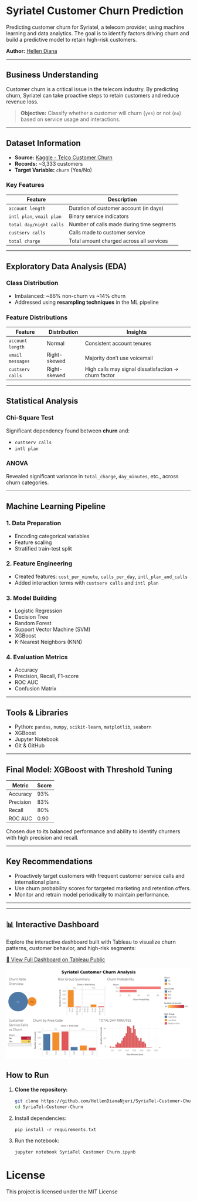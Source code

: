 # Syriatel Customer Churn Prediction

Predicting customer churn for Syriatel, a telecom provider, using machine learning and data analytics. The goal is to identify factors driving churn and build a predictive model to retain high-risk customers.

**Author:** [Hellen Diana](https://github.com/HellenDianaNjeri/SyriaTel-Customer-Churn.git)

---

## Business Understanding

Customer churn is a critical issue in the telecom industry. By predicting churn, Syriatel can take proactive steps to retain customers and reduce revenue loss.

> **Objective:** Classify whether a customer will churn (`yes`) or not (`no`) based on service usage and interactions.

---

## Dataset Information

- **Source:** [Kaggle - Telco Customer Churn](https://www.kaggle.com/datasets/becksddf/churn-in-telecoms-dataset)
- **Records:** ~3,333 customers
- **Target Variable:** `churn` (Yes/No)

### Key Features

| Feature                   | Description                                |
|---------------------------|--------------------------------------------|
| `account length`          | Duration of customer account (in days)     |
| `intl plan`, `vmail plan` | Binary service indicators                  |
| `total day/night calls`   | Number of calls made during time segments  |
| `custserv calls`          | Calls made to customer service             |
| `total charge`            | Total amount charged across all services   |

---

## Exploratory Data Analysis (EDA)

### Class Distribution

- Imbalanced: ~86% non-churn vs ~14% churn
- Addressed using **resampling techniques** in the ML pipeline

### Feature Distributions

| Feature            | Distribution | Insights                                              |
|--------------------|--------------|--------------------------------------------------------|
| `account length`   | Normal       | Consistent account tenures                             |
| `vmail messages`   | Right-skewed | Majority don’t use voicemail                          |
| `custserv calls`   | Right-skewed | High calls may signal dissatisfaction → churn factor  |

---

## Statistical Analysis

### Chi-Square Test

Significant dependency found between **churn** and:
- `custserv calls`
- `intl plan`

### ANOVA

Revealed significant variance in `total_charge`, `day_minutes`, etc., across churn categories.

---

## Machine Learning Pipeline

### 1. Data Preparation 
- Encoding categorical variables
- Feature scaling
- Stratified train-test split

### 2. Feature Engineering 
- Created features: `cost_per_minute`, `calls_per_day`, `intl_plan_and_calls`
- Added interaction terms with `custserv calls` and `intl plan`

### 3. Model Building
- Logistic Regression
- Decision Tree
- Random Forest
- Support Vector Machine (SVM)
- XGBoost
- K-Nearest Neighbors (KNN)

### 4. Evaluation Metrics
- Accuracy
- Precision, Recall, F1-score
- ROC AUC
- Confusion Matrix

---

## Tools & Libraries

- Python: `pandas`, `numpy`, `scikit-learn`, `matplotlib`, `seaborn`
- XGBoost
- Jupyter Notebook
- Git & GitHub

---

## Final Model: XGBoost with Threshold Tuning

| Metric    | Score |
|-----------|-------|
| Accuracy  | 93%   |
| Precision | 83%   |
| Recall    | 80%   |
| ROC AUC   | 0.90  |

 Chosen due to its balanced performance and ability to identify churners with high precision and recall.

---

## Key Recommendations

- Proactively target customers with frequent customer service calls and international plans.
- Use churn probability scores for targeted marketing and retention offers.
- Monitor and retrain model periodically to maintain performance.

---

---

## 📊 Interactive Dashboard

Explore the interactive dashboard built with Tableau to visualize churn patterns, customer behavior, and high-risk segments:

[🔗 View Full Dashboard on Tableau Public](https://public.tableau.com/app/profile/hellen.diana.macharia/viz/SyriatelCustomerChurnAnalysis/Dashboard1?publish=yes)

![Dashboard Preview](images\Dashboard_preview.png)


##  How to Run

1. **Clone the repository:**
   ```bash
   git clone https://github.com/HellenDianaNjeri/SyriaTel-Customer-Churn.git
   cd SyriaTel-Customer-Churn

2. Install dependencies:
    ```
    pip install -r requirements.txt

3. Run the notebook:
    ```
    jupyter notebook SyriaTel Customer Churn.ipynb

# License

This project is licensed under the MIT License


